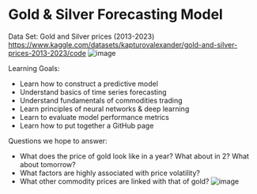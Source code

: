 # Gold & Silver Forecasting Model

Data Set: Gold and Silver prices (2013-2023) https://www.kaggle.com/datasets/kapturovalexander/gold-and-silver-prices-2013-2023/code
![image](https://github.com/syedmehran/gold-prediction/assets/123191569/9ed16e0c-cf43-4ef8-ac50-c067047cc4e9)

Learning Goals:

-	Learn how to construct a predictive model 
-	Understand basics of time series forecasting
-	Understand fundamentals of commodities trading
-	Learn principles of neural networks & deep learning
-	Learn to evaluate model performance metrics
-	Learn how to put together a GitHub page

Questions we hope to answer:

-	What does the price of gold look like in a year? What about in 2? What about tomorrow?
-	What factors are highly associated with price volatility? 
-	What other commodity prices are linked with that of gold? 
![image](https://github.com/syedmehran/gold-prediction/assets/123191569/e6a49ae1-44bc-4e40-bd88-d9c5fc608d17)
